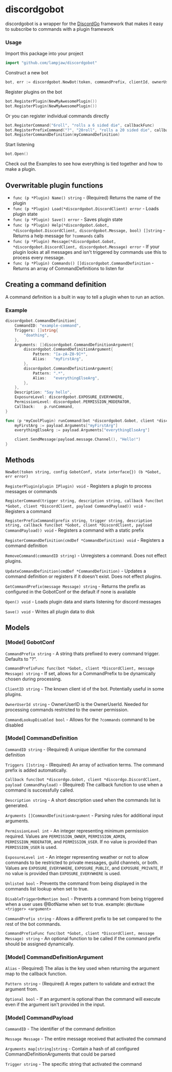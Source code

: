 # discordgobot

discordgobot is a wrapper for the [DiscordGo](https://github.com/bwmarrin/discordgo) framework that makes it easy to subscribe to commands with a plugin framework

### Usage

Import this package into your project

```go
import "github.com/lampjaw/discordgobot"
```

Construct a new bot

```go
bot, err := discordgobot.NewBot(token, commandPrefix, clientId, ownerUserId)
```

Register plugins on the bot

```go
bot.RegisterPlugin(NewMyAwesomePlugin())    
bot.RegisterPlugin(NewMyAwesomePlugin())
```

Or you can register individual commands directly

```go
bot.RegisterCommand("6roll", "rolls a 6 sided die", callbackFunc)
bot.RegisterPrefixCommand("?", "20roll", "rolls a 20 sided die", callbackFunc)
bot.RegisterCommandDefinition(myCommandDefinition)
```

Start listening

```go
bot.Open()
```

Check out the Examples to see how everything is tied together and how to make a plugin.

## Overwritable plugin functions
* `func (p *Plugin) Name() string` - (Required) Returns the name of the plugin
* `func (p *Plugin) Load(*discordgobot.DiscordClient) error` - Loads plugin state
* `func (p *Plugin) Save() error` - Saves plugin state
* `func (p *Plugin) Help(*discordgobot.Gobot, *discordgobot.DiscordClient, discordgobot.Message, bool) []string` - Returns a help message for `?commands` calls
* `func (p *Plugin) Message(*discordgobot.Gobot, *discordgobot.DiscordClient, discordgobot.Message) error` - If your plugin looks at all messages and isn't triggered by commands use this to process every message.
* `func (p *Plugin) Commands() []discordgobot.CommandDefinition` - Returns an array of CommandDefinitions to listen for

## Creating a command definition

A command definition is a built in way to tell a plugin when to run an action.

### Example

```go
discordgobot.CommandDefinition{
    CommandID: "example-command",
    Triggers: []string{
        "doathing",
    },
    Arguments: []discordgobot.CommandDefinitionArgument{
        discordgobot.CommandDefinitionArgument{
            Pattern: "[a-zA-Z0-9]*",
            Alias:   "myFirstArg",
        },
        discordgobot.CommandDefinitionArgument{
            Pattern: ".*",
            Alias:   "everythingElseArg",
        },
    },
    Description: "Say hello",
    ExposureLevel: discordgobot.EXPOSURE_EVERYWHERE,
    PermissionLevel: discordgobot.PERMISSION_MODERATOR,
    Callback:    p.runCommand,
}

func (p *myCoolPlugin) runCommand(bot *discordgobot.Gobot, client *discordgobot.DiscordClient, payload CommandPayload) {
    myFirstArg := payload.Arguments["myFirstArg"]
    everythingElseArg := payload.Arguments["everythingElseArg"]

    client.SendMessage(payload.message.Channel(), "Hello!")
}
```

## Methods

`NewBot(token string, config GobotConf, state interface{}) (b *Gobot, err error)` 

`RegisterPlugin(plugin IPlugin) void` - Registers a plugin to process messages or commands

`RegisterCommand(trigger string, description string, callback func(bot *Gobot, client *DiscordClient, payload CommandPayload)) void` - Registers a command

`RegisterPrefixCommand(prefix string, trigger string, description string, callback func(bot *Gobot, client *DiscordClient, payload CommandPayload)) void` - Registers a command with a static prefix

`RegisterCommandDefinition(cmdDef *CommandDefinition) void` - Registers a command definition

`RemoveCommand(commandID string)` - Unregisters a command. Does not effect plugins.

`UpdateCommandDefinition(cmdDef *CommandDefinition)` - Updates a command definition or registers if it doesn't exist. Does not effect plugins.

`GetCommandPrefix(message Message) string` - Returns the prefix as configured in the GobotConf or the default if none is available

`Open() void` - Loads plugin data and starts listening for discord messages

`Save() void` - Writes all plugin data to disk


## Models

### [Model] GobotConf

`CommandPrefix string` - A string thats prefixed to every command trigger. Defaults to "?".

`CommandPrefixFunc func(bot *Gobot, client *DiscordClient, message Message) string` - If set, allows for a CommandPrefix to be dynamically chosen during processing.

`ClientID string` - The known client id of the bot. Potentially useful in some plugins.

`OwnerUserId string` - OwnerUserID is the OwnerUserId. Needed for processing commands restricted to the owner permission.

`CommandLookupDisabled bool` - Allows for the `?commands` command to be disabled

### [Model] CommandDefinition

`CommandID string` - (Required) A unique identifier for the command definition

`Triggers []string` - (Required) An array of activation terms. The command prefix is added automatically.

`Callback func(bot *discordgo.Gobot, client *discordgo.DiscordClient, payload CommandPayload)` - (Required) The callback function to use when a command is successfully called.

`Description string` - A short description used when the commands list is generated.

`Arguments []CommandDefinitionArgument` - Parsing rules for additional input arguments.

`PermissionLevel int` - An integer representing minimum permission required. Values are `PERMISSION_OWNER`, `PERMISSION_ADMIN`, `PERMISSION_MODERATOR`, and `PERMISSION_USER`. If no value is provided than `PERMISSION_USER` is used.

`ExposureLevel int` - An integer representing weather or not to allow commands to be restricted to private messages, guild channels, or both. Values are `EXPOSURE_EVERYWHERE`, `EXPOSURE_PUBLIC`, and `EXPOSURE_PRIVATE`, If no value is provided than `EXPOSURE_EVERYWHERE` is used.

`Unlisted bool` - Prevents the command from being displayed in the commands list lookup when set to true.

`DisableTriggerOnMention bool` - Prevents a command from being triggered when a user uses @BotName when set to true. example: `@BotName <trigger> <argument>`

`CommandPrefix string` - Allows a different prefix to be set compared to the rest of the bot commands.

`CommandPrefixFunc func(bot *Gobot, client *DiscordClient, message Message) string` - An optional function to be called if the command prefix should be assigned dynamically.

### [Model] CommandDefinitionArgument

`Alias` - (Required) The alias is the key used when returning the argument map to the callback function.

`Pattern string` - (Required) A regex pattern to validate and extract the argument from.

`Optional bool` - If an argument is optional than the command will execute even if the argument isn't provided in the input.

### [Model] CommandPayload

`CommandID` - The identifier of the command definition

`Message Message` - The entire message received that activated the command

`Arguments map[string]string` - Contain a hash of all configured CommandDefinitionArguments that could be parsed

`Trigger string` - The specific string that activated the command
	